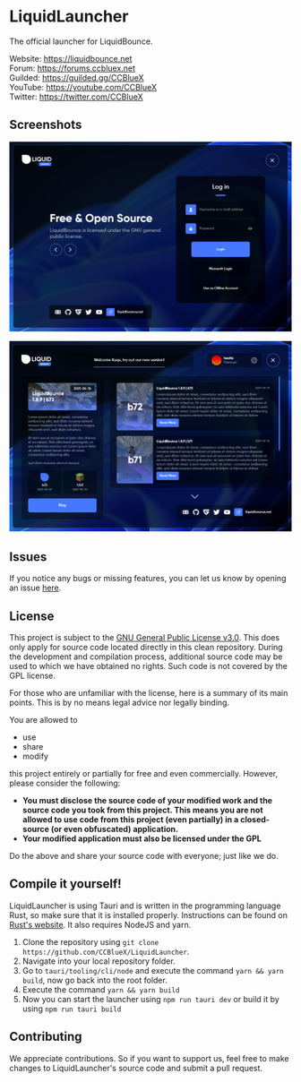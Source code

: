 # LiquidLauncher
The official launcher for LiquidBounce.

Website: https://liquidbounce.net \
Forum: https://forums.ccbluex.net \
Guilded: https://guilded.gg/CCBlueX \
YouTube: https://youtube.com/CCBlueX \
Twitter: https://twitter.com/CCBlueX

## Screenshots
![Login](gh_assets/screenshot-1.png)

![Main](gh_assets/screenshot-2.png)

## Issues
If you notice any bugs or missing features, you can let us know by opening an issue [here](https://github.com/CCBlueX/LiquidLauncher/issues).

## License
This project is subject to the [GNU General Public License v3.0](LICENSE). This does only apply for source code located directly in this clean repository. During the development and compilation process, additional source code may be used to which we have obtained no rights. Such code is not covered by the GPL license.

For those who are unfamiliar with the license, here is a summary of its main points. This is by no means legal advice nor legally binding.

You are allowed to
- use
- share
- modify

this project entirely or partially for free and even commercially. However, please consider the following:

- **You must disclose the source code of your modified work and the source code you took from this project. This means you are not allowed to use code from this project (even partially) in a closed-source (or even obfuscated) application.**
- **Your modified application must also be licensed under the GPL** 

Do the above and share your source code with everyone; just like we do.

## Compile it yourself!
LiquidLauncher is using Tauri and is written in the programming language Rust, so make sure that it is installed properly. Instructions can be found on [Rust's website](https://www.rust-lang.org/learn/get-started). It also requires NodeJS and yarn.
1. Clone the repository using `git clone https://github.com/CCBlueX/LiquidLauncher`. 
2. Navigate into your local repository folder.
3. Go to `tauri/tooling/cli/node` and execute the command `yarn && yarn build`, now go back into the root folder.
4. Execute the command `yarn && yarn build`
5. Now you can start the launcher using `npm run tauri dev` or build it by using `npm run tauri build`
## Contributing

We appreciate contributions. So if you want to support us, feel free to make changes to LiquidLauncher's source code and submit a pull request.
